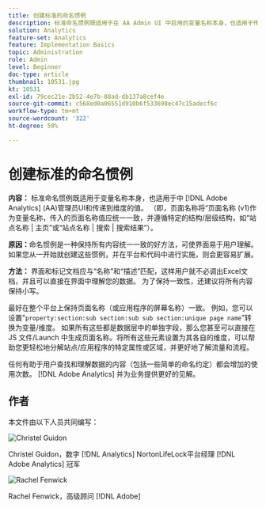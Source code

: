 ```yaml
---
title: 创建标准的命名惯例
description: 标准命名惯例既适用于在 AA Admin UI 中启用的变量名称本身，也适用于传递到维度中的值。
solution: Analytics
feature-set: Analytics
feature: Implementation Basics
topic: Administration
role: Admin
level: Beginner
doc-type: article
thumbnail: 10531.jpg
kt: 10531
exl-id: 79cec21e-2b52-4e7b-88ad-db137a8cef4e
source-git-commit: c568ed0a06551d910b6f533698ec47c15adecf6c
workflow-type: tm+mt
source-wordcount: '322'
ht-degree: 58%

---
```


# 创建标准的命名惯例

**内容：** 标准命名惯例既适用于变量名称本身，也适用于中 [!DNL Adobe Analytics] (AA)管理员UI和传递到维度的值。 （即，页面名称将“页面名称 (v1)作为变量名称，传入的页面名称值应统一一致，并遵循特定的结构/层级结构，如“站点名称 | 主页”或“站点名称 | 搜索 | 搜索结果”）。

**原因：**&#x200B;命名惯例是一种保持所有内容统一一致的好方法，可使界面易于用户理解。如果您从一开始就创建这些惯例，并在平台和代码中进行实施，则会更容易扩展。

**方法：** 界面和标记文档应与“名称”和“描述”匹配，这样用户就不必调出Excel文档，并且可以直接在界面中理解您的数据。 为了保持一致性，还建议将所有内容保持小写。

最好在整个平台上保持页面名称（或应用程序的屏幕名称）一致。 例如，您可以设置&quot;`property:section:sub section:sub sub section:unique page name`”转换为变量/维度。 如果所有这些都是数据层中的单独字段，那么您甚至可以直接在 JS 文件/Launch 中生成页面名称。将所有这些元素设置为其各自的维度，可以帮助您更轻松地分解站点/应用程序的特定属性或区域，并更好地了解流量和流程。

任何有助于用户查找和理解数据的内容（包括一些简单的命名约定）都会增加的使用次数。 [!DNL Adobe Analytics] 并为业务提供更好的见解。

## 作者

本文件由以下人员共同编写：

![Christel Guidon](assets/Christel-Headshot-150.png)

Christel Guidon，数字 [!DNL Analytics] NortonLifeLock平台经理
[!DNL Adobe Analytics] 冠军

![Rachel Fenwick](assets/Rachel-Fenwick-150.png)

Rachel Fenwick，高级顾问 [!DNL Adobe]
